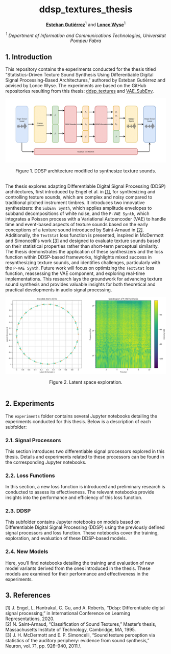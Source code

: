 <div align="center">
  
# ddsp_textures_thesis

[**Esteban Gutiérrez**](https://github.com/cordutie)<sup>1</sup> and [**Lonce Wyse**](https://lonce.org/)<sup>1</sup>

<sup>1</sup> *Department of Information and Communications Technologies, Universitat Pompeu Fabra* <br>

<div align="left">

## 1. Introduction

This repository contains the experiments conducted for the thesis titled "Statistics-Driven Texture Sound Synthesis Using Differentiable Digital Signal Processing-Based Architectures," authored by Esteban Gutiérrez and advised by Lonce Wyse. The experiments are based on the GitHub repositories resulting from this thesis: [ddsp_textures](https://github.com/cordutie/ddsp_textures) and [VAE_SubEnv](https://github.com/cordutie/VAE_SubEnv).

![DDSP architecture](experiments/data/images/DDSP.png)
<div align="center">Figure 1. DDSP architecture modified to synthesize texture sounds.</div><br>

The thesis explores adapting Differentiable Digital Signal Processing (DDSP) architectures, first introduced by Engel et al. in [[1]](#1), for synthesizing and controlling texture sounds, which are complex and noisy compared to traditional pitched instrument timbres. It introduces two innovative synthesizers: the $\texttt{SubEnv\ Synth}$, which applies amplitude envelopes to subband decompositions of white noise, and the $\texttt{P-VAE\ Synth}$, which integrates a Poisson process with a Variational Autoencoder (VAE) to handle time and event-based aspects of texture sounds based on the early conceptions of a texture sound introduced by Saint-Arnaud in [[2]](#2). Additionally, the $\texttt{TextStat}$ loss function is presented, inspired in McDermott and Simoncelli's work [[3]](#3) and designed to evaluate texture sounds based on their statistical properties rather than short-term perceptual similarity. The thesis demonstrates the application of these synthesizers and the loss function within DDSP-based frameworks, highlights mixed success in resynthesizing texture sounds, and identifies challenges, particularly with the $\texttt{P-VAE\ Synth}$. Future work will focus on optimizing the $\texttt{TextStat}$ loss function, reassessing the VAE component, and exploring real-time implementations. This research lays the groundwork for advancing texture sound synthesis and provides valuable insights for both theoretical and practical developments in audio signal processing.

![Latent space exploration](experiments/data/images/P-VAE.png)
<div align="center">Figure 2. Latent space exploration.</div><br>

## 2. Experiments

The `experiments` folder contains several Jupyter notebooks detailing the experiments conducted for this thesis. Below is a description of each subfolder:

### 2.1. Signal Processors

This section introduces two differentiable signal processors explored in this thesis. Details and experiments related to these processors can be found in the corresponding Jupyter notebooks.

### 2.2. Loss Functions

In this section, a new loss function is introduced and preliminary research is conducted to assess its effectiveness. The relevant notebooks provide insights into the performance and efficiency of this loss function.

### 2.3. DDSP

This subfolder contains Jupyter notebooks on models based on Differentiable Digital Signal Processing (DDSP) using the previously defined signal processors and loss function. These notebooks cover the training, exploration, and evaluation of these DDSP-based models.

### 2.4. New Models

Here, you’ll find notebooks detailing the training and evaluation of new model variants derived from the ones introduced in the thesis. These models are examined for their performance and effectiveness in the experiments.

## 3. References

<a id="1">[1]</a> J. Engel, L. Hantrakul, C. Gu, and A. Roberts, “Ddsp: Differentiable digital signal processing,” in International Conference on Learning Representations, 2020.\
<a id="2">[2]</a> N. Saint-Arnaud, “Classification of Sound Textures,” Master’s thesis, Massachusetts Institute of Technology, Cambridge, MA, 1995.\
<a id="3">[3]</a> J. H. McDermott and E. P. Simoncelli, “Sound texture perception via statistics of the auditory periphery: evidence from sound synthesis,” Neuron, vol. 71, pp. 926–940, 2011.\
